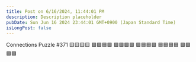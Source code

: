 ```yaml
---
title: Post on 6/16/2024, 11:44:01 PM
description: Description placeholder
pubDate: Sun Jun 16 2024 23:44:01 GMT+0900 (Japan Standard Time)
isLongPost: false
---
```

Connections 
Puzzle #371
🟨🟨🟨🟨
🟪🟪🟦🟩
🟩🟩🟩🟩
🟪🟦🟦🟪
🟦🟦🟦🟦
🟪🟪🟪🟪